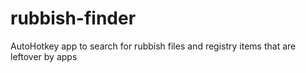 # rubbish-finder
AutoHotkey app to search for rubbish files and registry items that are leftover by apps
